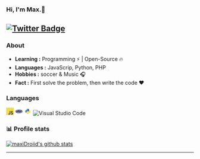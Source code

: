 ### Hi, I'm Max.👋

[![Twitter Badge](https://img.shields.io/badge/-iMaxiDroiid-1ca0f1?style=flat-square&logo=twitter&logoColor=white&link=https://twitter.com/iMaxiDroiid)](https://twitter.com/iMaxiDroiid)
---------------------------------------------------------------------------------------------------------------------------------------------------------------------------------
### About

-  **Learning :** Programming :zap: | Open-Source :fire:	
-  **Languages :** JavaScrip, Python, PHP
-  **Hobbies :** soccer & Music :headphones:
-  **Fact :** First solve the problem, then write the code :heart: 

### Languages 

<code><img height="20" src="https://raw.githubusercontent.com/github/explore/80688e429a7d4ef2fca1e82350fe8e3517d3494d/topics/javascript/javascript.png"></code>
<code><img height="20" src="https://raw.githubusercontent.com/github/explore/80688e429a7d4ef2fca1e82350fe8e3517d3494d/topics/php/php.png"></code>
<code><img height="20" src="https://raw.githubusercontent.com/github/explore/80688e429a7d4ef2fca1e82350fe8e3517d3494d/topics/python/python.png"></code>
![Visual Studio Code](https://img.shields.io/badge/Visual_Studio_Code-007ACC?style=flat-square&logo=Visual-Studio-Code&logoColor=white)


### 📊 Profile stats

[![maxiDroiid's github stats](https://github-readme-stats.vercel.app/api?username=maxiDroiid&show_icons=true&title_color=fff&icon_color=79ff97&text_color=9f9f9f&bg_color=151515)](https://github.com/maxiDroiid/github-readme-stats)

---------------------------------------------------------------------------------------------------------------------------------------------------------------------------------



